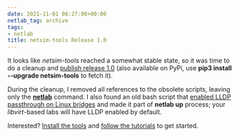 ```yaml
---
date: 2021-11-01 06:27:00+00:00
netlab_tag: archive
tags:
- netlab
title: netsim-tools Release 1.0
---
```

It looks like *netsim-tools* reached a somewhat stable state, so it was time to do a cleanup and [publish release 1.0](https://github.com/ipspace/netlab) (also available on PyPi, use **pip3 install --upgrade netsim-tools** to fetch it).

During the cleanup, I removed all references to the obsolete scripts, leaving only the **[netlab](https://netsim-tools.readthedocs.io/en/latest/netlab/cli.html)** command. I also found an old bash script that [enabled LLDP passthrough on Linux bridges](https://blog.ipspace.net/2020/12/linux-bridge-lldp.html) and made it part of **netlab up** process; your *libvirt*-based labs will have LLDP enabled by default.

Interested? [Install the tools](https://netsim-tools.readthedocs.io/en/latest/install.html) and [follow the tutorials](https://netsim-tools.readthedocs.io/en/latest/tutorials.html) to get started.
